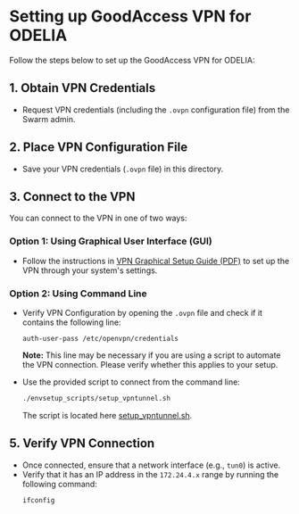 
# Setting up GoodAccess VPN for ODELIA

Follow the steps below to set up the GoodAccess VPN for ODELIA:

## 1. Obtain VPN Credentials

- Request VPN credentials (including the `.ovpn` configuration file) from the Swarm admin.

## 2. Place VPN Configuration File

- Save your VPN credentials (`.ovpn` file) in this directory.


## 3. Connect to the VPN

You can connect to the VPN in one of two ways:

### Option 1: Using Graphical User Interface (GUI)
- Follow the instructions in [VPN Graphical Setup Guide (PDF)](VPN_graphical_setup_guide.pdf) to set up the VPN through your system's settings.

### Option 2: Using Command Line

- Verify VPN Configuration by opening the `.ovpn` file and check if it contains the following line:
  ```
  auth-user-pass /etc/openvpn/credentials
  ```
  **Note:** This line may be necessary if you are using a script to automate the VPN connection. Please verify whether this applies to your setup.

- Use the provided script to connect from the command line:
  ```bash
  ./envsetup_scripts/setup_vpntunnel.sh
  ```
  The script is located here [setup_vpntunnel.sh](../../../envsetup_scripts/setup_vpntunnel.sh).

## 5. Verify VPN Connection

- Once connected, ensure that a network interface (e.g., `tun0`) is active.
- Verify that it has an IP address in the `172.24.4.x` range by running the following command:
  ```bash
  ifconfig
  ```